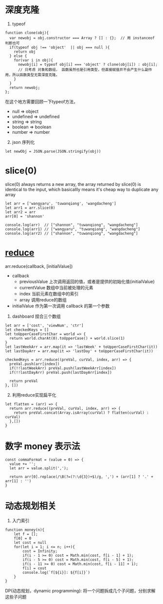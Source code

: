 # 深度克隆
1. typeof
```
function clone(obj){
  var newobj = obj.constructor === Array ? [] : {};  // 用 instanceof 判断也可
  if(typeof obj !== 'object'  || obj === null ){
    return obj
  } else {
    for(var i in obj){
      newobj[i] = typeof obj[i] === 'object' ? clone(obj[i]) : obj[i]; 
      // 只考虑 对象和数组， 函数虽然也是引用类型，但直接赋值并不会产生什么副作用，所以函数类型无需深度克隆。
    }
  }
  return newobj;
};
```
在这个地方需要回顾一下typeof方法，
- null => object 
- undefined => undefined
- string => string
- boolean => boolean
- number => number

2. json 序列化
```
let newObj = JSON.parse(JSON.stringify(obj))
```

# slice(0)
slice(0) always returns a new array,  the array returned by slice(0) is identical to the input, which basicallly means it's cheap way to duplicate any array
```
let arr = ['wangyaru', 'tuwanqiong', 'wangdacheng']
let arr1 = arr.slice(0)
let arr2 = arr
arr[0] = 'shannon'

console.log(arr)  // ["shannon", "tuwanqiong", "wangdacheng"]
console.log(arr1) // ["wangyaru", "tuwanqiong", "wangdacheng"]
console.log(arr2) // ["shannon", "tuwanqiong", "wangdacheng"]
```

# [reduce](https://segmentfault.com/a/1190000010731933)  
arr.reduce(callback, [initialValue])
- callback
  - previousValue 上次调用返回的值，或者是提供的初始化值(initialValue)
  - currentValue 数组中当前被处理的元素
  - index 当前元素在数组中的索引
  - array 调用reduce的数组
- initialValue 作为第一次调用 callback 的第一个参数

1. dashboard 捏合三个数组
```
let arr = ['cost', 'viewNum', 'ctr']
let checkedKeys = []
let toUpperCaseFirstChar = world => {
  return world.charAt(0).toUpperCase() + world.slice(1)
}
let lastWeekArr = arr.map(it => 'lastWeek' + toUpperCaseFirstChar(it))
let lastDayArr = arr.map(it => 'lastDay' + toUpperCaseFirstChar(it))

checkedKeys = arr.reduce((preVal, curVal, index, arr) => {
  preVal.push(arr[index])
  if(!!lastWeekArr) preVal.push(lastWeekArr[index])
  if(!!lastDayArr) preVal.push(lastDayArr[index])
  
  return preVal
}, [])
```

2. 利用reduce实现扁平化  
```
let flatten = (arr) => {
  return arr.reduce((preVal, curVal, index, arr) => {
    return preVal.concat(Array.isArray(curVal) ? flatten(curVal) : curVal)
  },[])
}
```

# 数字 money 表示法
```
const commaFormat = (value = 0) => {
  value += '';
  let arr = value.split(',');
  
  return arr[0].replace(/\B(?=(?:\d{3})+$)/g, ',') + (arr[1] ? '.' + arr[1] : '') 
}
```

# 动态规划相关
1. 入门索引
```
function money(n){
    let f = [];
    f[0] = 0
    let cost = null
    for(let i = 1; i <= n; i++){
        cost = Infinity;
        if(i - 1 >= 0) cost = Math.min(cost, f[i - 1] + 1);
        if(i - 5 >= 0) cost = Math.min(cost, f[i - 5] + 1);
        if(i - 11 >= 0) cost = Math.min(cost, f[i - 11] + 1);
        f[i] = cost
        console.log(`f[${i}]: ${f[i]}`)
    }
}
```
DP(动态规划，dynamic programming): 将一个问题拆成几个子问题，分别求解这些子问题


